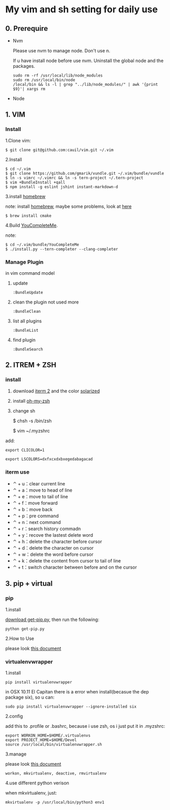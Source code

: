 # My vim and sh setting for daily use

## 0. Prerequire

+   Nvm

    Please use nvm to manage node. Don't use n.
    
    If u have install node before use nvm. Uninstall the global node and the packages.

    ```
    sudo rm -rf /usr/local/lib/node_modules
    sudo rm /usr/local/bin/node
    /local/bin && ls -l | grep "../lib/node_modules/" | awk '{print $9}'| xargs rm
    ```

+   Node
    



## 1. VIM
### Install

1.Clone vim:

    $ git clone git@github.com:cauil/vim.git ~/.vim

2.Install

    $ cd ~/.vim
    $ git clone https://github.com/gmarik/vundle.git ~/.vim/bundle/vundle
    $ ln -s vimrc ~/.vimrc && ln -s tern-project ~/.tern-project
    $ vim +BundleInstall +qall
    $ npm install -g eslint jshint instant-markdown-d

3.install [homebrew](http://brew.sh/)

note: install [homebrew](http://brew.sh/), maybe some problems, look at [here](https://segmentfault.com/a/1190000003817086)

    $ brew install cmake

4.Build [YouCompleteMe](https://github.com/Valloric/YouCompleteMe#installation).

note: 

    $ cd ~/.vim/bundle/YouCompleteMe
    $ ./install.py --tern-completer --clang-completer

### Manage Plugin

in vim command model

1. update

    `:BundleUpdate`
2. clean the plugin not used more

    `:BundleClean`
3. list all plugins

    `:BundleList`
4. find plugin

    `:BundleSearch`

## 2. ITREM + ZSH

### install

1. download [iterm 2](http://www.iterm2.com/) and the color [solarized](http://ethanschoonover.com/solarized)

2. install [oh-my-zsh](http://ohmyz.sh)

3. change sh

    $ chsh -s /bin/zsh

    $ vim ~/.myzshrc

add:

`export CLICOLOR=1`

`export LSCOLORS=dxfxcxdxbxegedabagacad`

### iterm use

* ⌃ + u：clear current line
* ⌃ + a：move to head of line
* ⌃ + e：move to tail of line
* ⌃ + f：move forward
* ⌃ + b：move back
* ⌃ + p：pre command
* ⌃ + n：next command
* ⌃ + r：search history commadn
* ⌃ + y：recove the lastest delete word
* ⌃ + h：delete the character before cursor
* ⌃ + d：delete the character on cursor
* ⌃ + w：delete the word before cursor
* ⌃ + k：delete the content from cursor to tail of line
* ⌃ + t：switch character between before and on the cursor

## 3. pip + virtual

### pip

1.install

[download get-pip.py](https://pip.pypa.io/en/stable/installing/), then run the following:

    python get-pip.py

2.How to Use

please look [this document](https://pip.pypa.io/en/stable)

### virtualenvwrapper

1.install

    pip install virtualenvwrapper

in OSX 10.11 El Capitan there is a error when install(becasue the dep package six), so u can:

    sudo pip install virtualenvwrapper --ignore-installed six

2.config

add this to .profile or .bashrc, because i use zsh, os i just put it in .myzshrc:

    export WORKON_HOME=$HOME/.virtualenvs
    export PROJECT_HOME=$HOME/Devel
    source /usr/local/bin/virtualenvwrapper.sh

3.manage 

please look [this document](https://virtualenvwrapper.readthedocs.io/en/latest/command_ref.html#managing-environments)

    workon, mkvirtualenv, deactive, rmvirtualenv

4.use different python verison

when mkvirtualenv, just:

    mkvirtualenv -p /usr/local/bin/python3 env1
